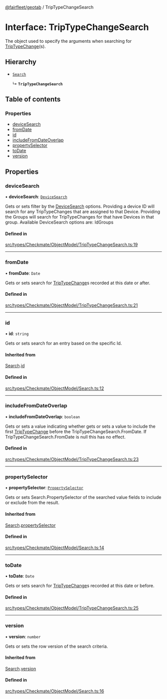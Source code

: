 [@fairfleet/geotab](../README.md) / TripTypeChangeSearch

# Interface: TripTypeChangeSearch

The object used to specify the arguments when searching for [TripTypeChange](TripTypeChange.md)(s).

## Hierarchy

- [`Search`](Search.md)

  ↳ **`TripTypeChangeSearch`**

## Table of contents

### Properties

- [deviceSearch](TripTypeChangeSearch.md#devicesearch)
- [fromDate](TripTypeChangeSearch.md#fromdate)
- [id](TripTypeChangeSearch.md#id)
- [includeFromDateOverlap](TripTypeChangeSearch.md#includefromdateoverlap)
- [propertySelector](TripTypeChangeSearch.md#propertyselector)
- [toDate](TripTypeChangeSearch.md#todate)
- [version](TripTypeChangeSearch.md#version)

## Properties

### deviceSearch

• **deviceSearch**: [`DeviceSearch`](DeviceSearch.md)

Gets or sets filter by the [DeviceSearch](DeviceSearch.md) options. Providing a device ID will
 search for any TripTypeChanges that are assigned to that Device.
 Providing the Groups will search for TripTypeChanges for that have Devices in that group.
 Available DeviceSearch options are:
 <list><item><description>Id</description></item><item><description>Groups</description></item></list>

#### Defined in

[src/types/Checkmate/ObjectModel/TripTypeChangeSearch.ts:19](https://github.com/fairfleet/geotab/blob/d57d931/src/types/Checkmate/ObjectModel/TripTypeChangeSearch.ts#L19)

___

### fromDate

• **fromDate**: `Date`

Gets or sets search for [TripTypeChange](TripTypeChange.md)s recorded at this date or after.

#### Defined in

[src/types/Checkmate/ObjectModel/TripTypeChangeSearch.ts:21](https://github.com/fairfleet/geotab/blob/d57d931/src/types/Checkmate/ObjectModel/TripTypeChangeSearch.ts#L21)

___

### id

• **id**: `string`

Gets or sets search for an entry based on the specific Id.

#### Inherited from

[Search](Search.md).[id](Search.md#id)

#### Defined in

[src/types/Checkmate/ObjectModel/Search.ts:12](https://github.com/fairfleet/geotab/blob/d57d931/src/types/Checkmate/ObjectModel/Search.ts#L12)

___

### includeFromDateOverlap

• **includeFromDateOverlap**: `boolean`

Gets or sets a value indicating whether gets or sets a value to include the first [TripTypeChange](TripTypeChange.md) before the TripTypeChangeSearch.FromDate. If TripTypeChangeSearch.FromDate is <c>null</c> this has no effect.

#### Defined in

[src/types/Checkmate/ObjectModel/TripTypeChangeSearch.ts:23](https://github.com/fairfleet/geotab/blob/d57d931/src/types/Checkmate/ObjectModel/TripTypeChangeSearch.ts#L23)

___

### propertySelector

• **propertySelector**: [`PropertySelector`](PropertySelector.md)

Gets or sets Search.PropertySelector of the searched value fields to include or exclude from the result.

#### Inherited from

[Search](Search.md).[propertySelector](Search.md#propertyselector)

#### Defined in

[src/types/Checkmate/ObjectModel/Search.ts:14](https://github.com/fairfleet/geotab/blob/d57d931/src/types/Checkmate/ObjectModel/Search.ts#L14)

___

### toDate

• **toDate**: `Date`

Gets or sets search for [TripTypeChange](TripTypeChange.md)s recorded at this date or before.

#### Defined in

[src/types/Checkmate/ObjectModel/TripTypeChangeSearch.ts:25](https://github.com/fairfleet/geotab/blob/d57d931/src/types/Checkmate/ObjectModel/TripTypeChangeSearch.ts#L25)

___

### version

• **version**: `number`

Gets or sets the row version of the search criteria.

#### Inherited from

[Search](Search.md).[version](Search.md#version)

#### Defined in

[src/types/Checkmate/ObjectModel/Search.ts:16](https://github.com/fairfleet/geotab/blob/d57d931/src/types/Checkmate/ObjectModel/Search.ts#L16)
